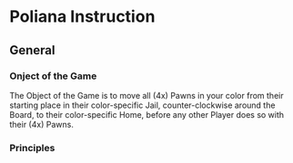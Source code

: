 # Poliana Instruction

## General

### Onject of the Game
The Object of the Game is to move all (4x) Pawns in your color from their starting place in their color-specific Jail, counter-clockwise around the Board, to their color-specific Home, before any other Player does so with their (4x) Pawns.

### Principles

